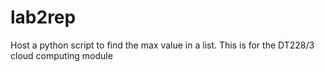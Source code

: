 # lab2rep
Host a python script to find the max value in a list. This is for the DT228/3 cloud computing module
